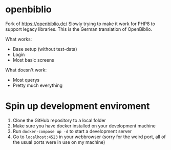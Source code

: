 # openbiblio
Fork of https://openbiblio.de/
Slowly trying to make it work for PHP8 to support legacy libraries.
This is the German translation of OpenBiblio.

What works:
- Base setup (without test-data)
- Login
- Most basic screens

What doesn't work:
- Most querys
- Pretty much everything

# Spin up development enviroment
1. Clone the GitHub repository to a local folder
2. Make sure you have docker installed on your development machine
3. Run `docker-compose up -d` to start a development server
4. Go to `localhost:4523` in your webbrowser (sorry for the weird port, all of the usual ports were in use on my machine)
